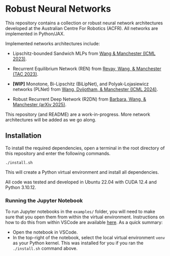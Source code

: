 # Robust Neural Networks

This repository contains a collection or robust neural network architectures developed at the Australian Centre For Robotics (ACFR). All networks are implemented in Python/JAX.

Implemented networks architectures include:

- Lipschitz-bounded Sandwich MLPs from [Wang & Manchester (ICML 2023)](https://proceedings.mlr.press/v202/wang23v.html).

- Recurrent Equilibrium Network (REN) from [Revay, Wang, & Manchester (TAC 2023)](https://ieeexplore.ieee.org/document/10179161).

- **[WIP]** Monotone, Bi-Lipschitz (BiLipNet), and Polyak-Lojasiewicz networks (PLNet) from [Wang, Dvijotham, & Manchester (ICML 2024)](https://proceedings.mlr.press/v235/wang24p.html).

- Robust Recurrent Deep Network (R2DN) from [Barbara, Wang, & Manchester (arXiv 2025)](https://arxiv.org/abs/2504.01250).

This repository (and README) are a work-in-progress. More network architectures will be added as we go along. 

## Installation

To install the required dependencies, open a terminal in the root directory of this repository and enter the following commands.

    ./install.sh

This will create a Python virtual environment and install all dependencies.

All code was tested and developed in Ubuntu 22.04 with CUDA 12.4 and Python 3.10.12.

### Running the Jupyter Notebook

To run Jupyter notebooks in the `examples/` folder, you will need to make sure that you open them from within the virtual environment. Instructions on how to do this from within VSCode are available [here](https://code.visualstudio.com/docs/datascience/jupyter-notebooks). As a quick summary:

- Open the notebook in VSCode.
- In the top-right of the notebook, select the local virtual environment `venv` as your Python kernel. This was installed for you if you ran the `./install.sh` command above.
